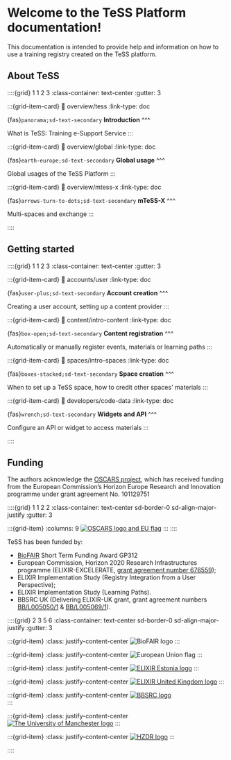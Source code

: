 # Welcome to the TeSS Platform documentation!

This documentation is intended to provide help and information on how to use a training registry created on the TeSS platform.

## About TeSS


::::{grid} 1 1 2 3
:class-container: text-center
:gutter: 3

:::{grid-item-card}
:link: overview/tess
:link-type: doc

{fas}`panorama;sd-text-secondary` **Introduction**
^^^

What is TeSS: Training e-Support Service
:::

:::{grid-item-card}
:link: overview/global
:link-type: doc

{fas}`earth-europe;sd-text-secondary` **Global usage**
^^^

Global usages of the TeSS Platform
:::

:::{grid-item-card}
:link: overview/mtess-x
:link-type: doc

{fas}`arrows-turn-to-dots;sd-text-secondary` **mTeSS-X**
^^^

Multi-spaces and exchange
:::

::::


## Getting started

::::{grid} 1 1 2 3
:class-container: text-center
:gutter: 3

:::{grid-item-card}
:link: accounts/user
:link-type: doc

{fas}`user-plus;sd-text-secondary` **Account creation**
^^^

Creating a user account, setting up a content provider
:::

:::{grid-item-card}
:link: content/intro-content
:link-type: doc

{fas}`box-open;sd-text-secondary` **Content registration**
^^^

Automatically or manually register events, materials or learning paths
:::


:::{grid-item-card}
:link: spaces/intro-spaces
:link-type: doc

{fas}`boxes-stacked;sd-text-secondary` **Space creation**
^^^

When to set up a TeSS space, how to credit other spaces' materials
:::


:::{grid-item-card}
:link: developers/code-data
:link-type: doc

{fas}`wrench;sd-text-secondary` **Widgets and API**
^^^

Configure an API or widget to access materials
:::


::::

## Funding

The authors acknowledge the [OSCARS project](https://www.oscars-project.eu/projects/mtess-x-scaling-training-portal-federation-ris-through-multi-tenanting-and-exchange), which has received funding from the European Commission’s Horizon Europe Research and Innovation programme under grant agreement No. 101129751

::::{grid} 1 1 2 2
:class-container: text-center sd-border-0 sd-align-major-justify
:gutter: 3

:::{grid-item}
:columns: 9
[![OSCARS logo and EU flag](images/OSCARS-logo-EUflag.svg)](https://oscars-project.eu/)
:::
::::

TeSS has been funded by:

- [BioFAIR](https://biofair.uk/) Short Term Funding Award GP312
- European Commission, Horizon 2020 Research Infrastructures programme (ELIXIR-EXCELERATE, [grant agreement number 676559](https://cordis.europa.eu/project/rcn/198519_en.html));
- ELIXIR Implementation Study (Registry Integration from a User Perspective);
- ELIXIR Implementation Study (Learning Paths).
- BBSRC UK (Delivering ELIXIR-UK grant, grant agreement numbers [BB/L005050/1](https://bbsrc.ukri.org/research/grants/grants/AwardDetails.aspx?FundingReference=BB/L005050/1) & [BB/L005069/1](https://bbsrc.ukri.org/research/grants-search/AwardDetails/?FundingReference=BB/L005069/1)).


::::{grid} 2 3 5 6
:class-container: text-center sd-border-0 sd-align-major-justify
:gutter: 3

:::{grid-item}
:class: justify-content-center
![BioFAIR logo](images/funding/biofair.png)
:::

:::{grid-item}
:class: justify-content-center
![European Union flag](images/funding/eu-flag.svg)
:::

:::{grid-item}
:class: justify-content-center
[![ELIXIR Estonia logo](images/funding/elixir-ee.svg)](https://elixir.ut.ee/)
:::

:::{grid-item}
:class: justify-content-center
[![ELIXIR United Kingdom logo](images/funding/elixir-uk.svg)](http://elixir-uk.org/)
:::

:::{grid-item}
:class: justify-content-center
[![BBSRC logo](images/funding/bbsrc.svg)](http://www.bbsrc.ac.uk/research/grants/grants/AwardDetails.aspx?FundingReference=BB/L005050/1)  
:::

:::{grid-item}
:class: justify-content-center
[![The University of Manchester logo](images/funding/uom.svg)](http://www.manchester.ac.uk/)
:::

:::{grid-item}
:class: justify-content-center
[![HZDR logo](images/funding/hzdr.png)](https://www.hzdr.de/db/Cms?pOid=44909&pNid=0&pLang=en)
:::

::::